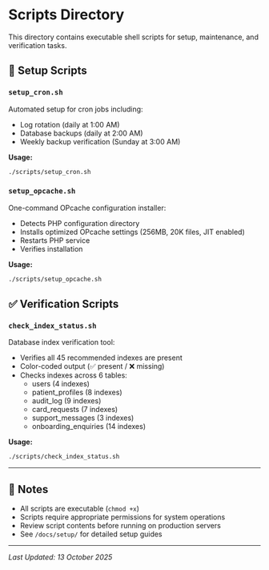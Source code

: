 # Scripts Directory

This directory contains executable shell scripts for setup, maintenance, and verification tasks.

## 🔧 Setup Scripts

### `setup_cron.sh`
Automated setup for cron jobs including:
- Log rotation (daily at 1:00 AM)
- Database backups (daily at 2:00 AM)
- Weekly backup verification (Sunday at 3:00 AM)

**Usage:**
```bash
./scripts/setup_cron.sh
```

### `setup_opcache.sh`
One-command OPcache configuration installer:
- Detects PHP configuration directory
- Installs optimized OPcache settings (256MB, 20K files, JIT enabled)
- Restarts PHP service
- Verifies installation

**Usage:**
```bash
./scripts/setup_opcache.sh
```

## ✅ Verification Scripts

### `check_index_status.sh`
Database index verification tool:
- Verifies all 45 recommended indexes are present
- Color-coded output (✅ present / ❌ missing)
- Checks indexes across 6 tables:
  - users (4 indexes)
  - patient_profiles (8 indexes)
  - audit_log (9 indexes)
  - card_requests (7 indexes)
  - support_messages (3 indexes)
  - onboarding_enquiries (14 indexes)

**Usage:**
```bash
./scripts/check_index_status.sh
```

---

## 📝 Notes

- All scripts are executable (`chmod +x`)
- Scripts require appropriate permissions for system operations
- Review script contents before running on production servers
- See `/docs/setup/` for detailed setup guides

---

*Last Updated: 13 October 2025*
